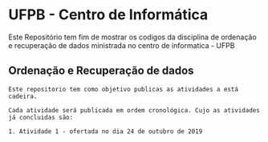 # UFPB - Centro de Informática
Este Repositório tem fim de mostrar os codigos da disciplina de ordenação e recuperação de dados ministrada no centro de informatica - UFPB
## Ordenação e Recuperação de dados

    Este repositorio tem como objetivo publicas as atividades a está cadeira.
    
    Cada atividade será publicada em ordem cronológica. Cujo as atividades já concluidas são:

    1. Atividade 1 - ofertada no dia 24 de outubro de 2019
